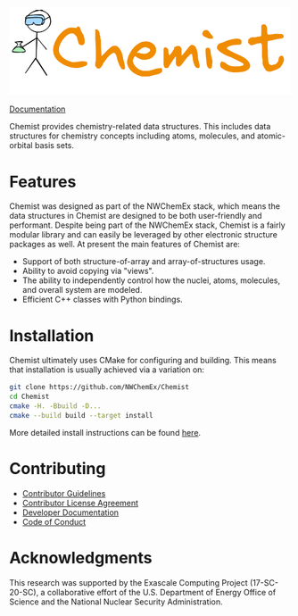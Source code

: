 <!--
  ~ Copyright 2022 NWChemEx-Project
  ~
  ~ Licensed under the Apache License, Version 2.0 (the "License");
  ~ you may not use this file except in compliance with the License.
  ~ You may obtain a copy of the License at
  ~
  ~ http://www.apache.org/licenses/LICENSE-2.0
  ~
  ~ Unless required by applicable law or agreed to in writing, software
  ~ distributed under the License is distributed on an "AS IS" BASIS,
  ~ WITHOUT WARRANTIES OR CONDITIONS OF ANY KIND, either express or implied.
  ~ See the License for the specific language governing permissions and
  ~ limitations under the License.
-->

![Chemist Logo](docs/source/assets/logo.png)

[Documentation](https://nwchemex.github.io/Chemist)

Chemist provides chemistry-related data structures. This includes data
structures for chemistry concepts including atoms, molecules, and atomic-orbital
basis sets.

# Features

Chemist was designed as part of the NWChemEx stack, which means the data
structures in Chemist are designed to be both user-friendly and performant.
Despite being part of the NWChemEx stack, Chemist is a fairly modular library
and can easily be leveraged by other electronic structure packages as well. At
present the main features of Chemist are:

- Support of both structure-of-array and array-of-structures usage.
- Ability to avoid copying via "views".
- The ability to independently control how the nuclei, atoms, molecules, and
  overall system are modeled.
- Efficient C++ classes with Python bindings.

# Installation

Chemist ultimately uses CMake for configuring and building. This means that
installation is usually achieved via a variation on:

```.sh
git clone https://github.com/NWChemEx/Chemist
cd Chemist
cmake -H. -Bbuild -D...
cmake --build build --target install
```
More detailed install instructions can be found
[here](https://nwchemex.github.io/Chemist/install.html).

# Contributing

- [Contributor Guidelines](https://github.com/NWChemEx/.github/blob/1a883d64519f62da7c8ba2b28aabda7c6f196b2c/.github/CONTRIBUTING.md)
- [Contributor License Agreement](https://github.com/NWChemEx/.github/blob/master/.github/CONTRIBUTING.md#contributor-license-agreement-cla)
- [Developer Documentation](https://nwchemex.github.io/PluginPlay/developer/index.html)
- [Code of Conduct](https://github.com/NWChemEx/.github/blob/master/.github/CODE_OF_CONDUCT.md)

# Acknowledgments

This research was supported by the Exascale Computing Project (17-SC-20-SC), a collaborative effort of the U.S. Department of Energy Office of Science and the National Nuclear Security Administration.
